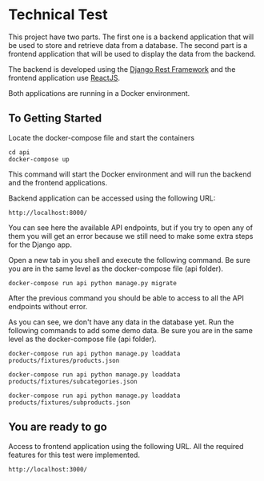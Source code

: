 # Technical Test

This project have two parts. The first one is a backend application that will be used to store and retrieve data from a database. The second part is a frontend application that will be used to display the data from the backend.

The backend is developed using the [Django Rest Framework](https://www.django-rest-framework.org/) and the frontend application use [ReactJS](https://reactjs.org/).

Both applications are running in a Docker environment.

## To Getting Started
Locate the docker-compose file and start the containers

```shell
cd api
docker-compose up
```
This command will start the Docker environment and will run the backend and the frontend applications.

Backend application can be accessed using the following URL:

```shell
http://localhost:8000/
```
You can see here the available API endpoints, but if you try to open any of them you will get an error because we still need to make some extra steps for the Django app. 

Open a new tab in you shell and execute the following command. Be sure you are in the same level as the docker-compose file (api folder).

```shell
docker-compose run api python manage.py migrate
```
After the previous command you should be able to access to all the API endpoints without error.

As you can see, we don't have any data in the database yet. Run the following commands to add some demo data. Be sure you are in the same level as the docker-compose file (api folder).


```shell
docker-compose run api python manage.py loaddata products/fixtures/products.json
```
```shell
docker-compose run api python manage.py loaddata products/fixtures/subcategories.json
```
```shell
docker-compose run api python manage.py loaddata products/fixtures/subproducts.json
```

## You are ready to go
Access to frontend application using the following URL. All the required features for this test were implemented.

```shell
http://localhost:3000/
```
